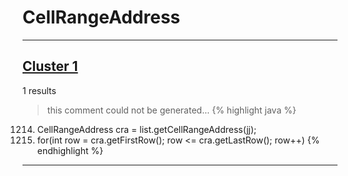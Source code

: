 # CellRangeAddress

***

## [Cluster 1](./1)
1 results
> this comment could not be generated...
{% highlight java %}
1214. CellRangeAddress cra = list.getCellRangeAddress(jj);
1215. for(int row = cra.getFirstRow(); row <= cra.getLastRow(); row++)
{% endhighlight %}

***

